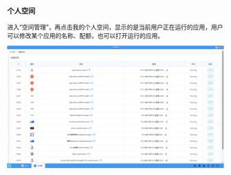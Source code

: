 ### 个人空间
进入“空间管理”，再点击我的个人空间，显示的是当前用户正在运行的应用，用户可以修改某个应用的名称、配额，也可以打开运行的应用。

![alt text](./spacemanagement01.png)